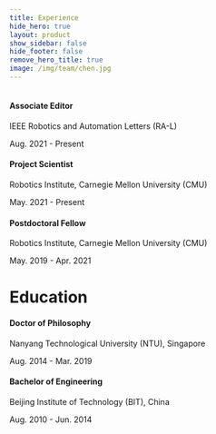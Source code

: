 ```yaml
---
title: Experience
hide_hero: true
layout: product
show_sidebar: false
hide_footer: false
remove_hero_title: true
image: /img/team/chen.jpg
---
```


<style>
p.small {
  line-height: 0.05;
}
</style>

<p class="small"><br></p>

#### Associate Editor

IEEE Robotics and Automation Letters (RA-L)

Aug. 2021 - Present

#### Project Scientist

Robotics Institute, Carnegie Mellon University (CMU)

May. 2021 - Present

#### Postdoctoral Fellow

Robotics Institute, Carnegie Mellon University (CMU)

May. 2019 - Apr. 2021

# Education

#### Doctor of Philosophy

Nanyang Technological University (NTU), Singapore

Aug. 2014 - Mar. 2019

#### Bachelor of Engineering

Beijing Institute of Technology (BIT), China

Aug. 2010 - Jun. 2014
